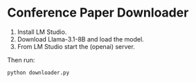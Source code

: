 # Conference Paper Downloader

1. Install LM Studio.
2. Download Llama-3.1-8B and load the model.
3. From LM Studio start the (openai) server.

Then run:
```sh
python downloader.py
```
